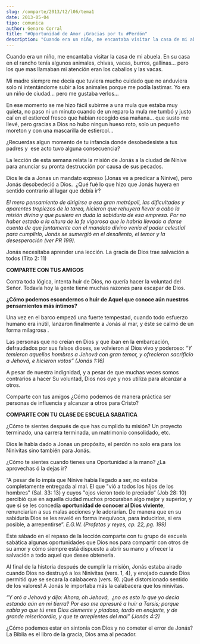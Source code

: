 ```yaml
---
slug: /comparte/2013/t2/l06/tema1
date: 2013-05-04
tipo: comunica
author: Genaro Corral
title: "#Oportunidad de Amor ¡Gracias por tu #Perdón"
description: "Cuando era un niño, me encantaba visitar la casa de mi abuela. En su casa en el  rancho tenía algunos animales, chivas, vacas, burros, gallinas… pero los que  mas llamaban mi atención eran los caballos y las vacas. Mi madre siempre me  decía que tuviera mucho cuidado que no an..."
---
```


Cuando era un niño, me encantaba visitar la casa de mi abuela. En su casa en el rancho tenía algunos animales, chivas, vacas, burros, gallinas… pero los que mas llamaban mi atención eran los caballos y las vacas.

Mi madre siempre me decía que tuviera mucho cuidado que no anduviera solo ni intentándome subir a los animales porque me podía lastimar. Yo era un niño de ciudad… pero me gustaba verlos…

En ese momento se me hizo fácil subirme a una mula que estaba muy quieta, no paso ni un minuto cuando de un reparo la mula me tumbó y justo caí en el estiercol fresco que habían recogido esa mañana… que susto me llevé, pero gracias a Dios no hubo ningun hueso roto, solo un pequeño moreton y con una mascarilla de estiercol…

¿Recuerdas algun momento de tu infancia donde desobedesiste a tus padres y  ese acto tuvo alguna consecuencia?

La lección de esta semana relata la misión de Jonás a la ciudad de Nínive para anunciar su pronta destrucción por causa de sus pecados.

Dios le da a Jonas un mandato expreso (Jonas ve a predicar a Ninive), pero Jonás desobedeció a Dios.  ¿Qué fué lo que hizo que Jonás huyera en sentido contrario al lugar que debía ir?

_El mero pensamiento de dirigirse a esa gran metrópoli, las dificultades y aparentes tropiezos de la tarea, hicieron que rehuyera llevar a cabo la misión divina y que pusiera en duda la sabiduría de esa empresa. Por no haber estado a la altura de la fe vigorosa que lo habría llevado a darse cuenta de que juntamente con el mandato divino venía el poder celestial para cumplirlo, Jonás se sumergió en el desaliento, el temor y la desesperación (ver PR 199)._

Jonás necesitaba aprender una lección. La gracia de Dios trae salvación a todos (Tito 2: 11)

**COMPARTE CON TUS AMIGOS**

Contra toda lógica, intenta huir de Dios, no quería hacer la voluntad del Señor. Todavía hoy la gente tiene muchas razones para escapar de Dios.

**¿Cómo podemos escondernos o huir de Aquel que conoce aún nuestros pensamientos más íntimos?**

Una vez en el barco empezó una fuerte tempestad, cuando todo esfuerzo humano era inútil, lanzaron finalmente a Jonás al mar, y éste se calmó de un forma milagrosa .

Las personas que no creían en Dios y que iban en la embarcación, defraudados por sus falsos dioses, se volvieron al Dios vivo y poderoso: _“Y temieron aquellos hombres a Jehová con gran temor, y ofrecieron sacrificio a Jehová, e hicieron votos” (Jonás 1:16)_

A pesar de nuestra indignidad, y a pesar de que muchas veces somos contrarios a hacer Su voluntad, Dios nos oye y nos utiliza para alcanzar a otros.

Comparte con tus amigos ¿Cómo podemos de manera práctica ser personas de influencia y alcanzar a otros para Cristo?

**COMPARTE CON TU CLASE DE ESCUELA SABATICA**

¿Cómo te sientes después de que has cumplido tu misión? Un proyecto terminado, una carrera terminada, un matrimonio consolidado, etc.

Dios le había dado a Jonas un propósito, el perdón no solo era para los Ninivitas sino también para Jonás.

¿Cómo te sientes cuando tienes una Oportunidad a la mano? ¿La aprovechas ó la dejas ir?

“A pesar de lo impía que Nínive había llegado a ser, no estaba completamente entregada al mal. El que "vió a todos los hijos de los hombres" (Sal. 33: 13) y cuyos "ojos vieron todo lo preciado“ (Job 28: 10) percibió que en aquella ciudad muchos procuraban algo mejor y superior, y que si se les concedía **oportunidad de conocer al Dios viviente**, renunciarían a sus malas acciones y le adorarían. De manera que en su sabiduría Dios se les reveló en forma inequívoca, para inducirlos, si era posible, a arrepentirse”. _E.G.W. (Profetas y reyes, cp. 22, pg. 199)_

Este sábado en el repaso de la lección comparte con tu grupo de escuela sabática algunas oportunidades que Dios nos para compartir con otros de su amor y cómo siempre está dispuesto a abrir su mano y ofrecer la salvación a todo aquel que desee obtenerla.

Al final de la historia después de cumplir la misión, Jonás estaba airado cuando Dios no destruyó a los Ninivitas (vers. 1, 4), y enojado cuando Dios permitió que se secara la calabacera (vers. 9). ¡Qué distorsionado sentido de los valores! A Jonás le importaba más la calabacera que los ninivitas.

_“Y oró a Jehová y dijo: Ahora, oh Jehová,  ¿no es esto lo que yo decía estando aún en mi tierra? Por eso me apresuré a huir a Tarsis; porque sabía yo que tú eres Dios clemente y piadoso, tardo en enojarte, y de grande misericordia, y que te arrepientes del mal” (Jonás 4:2)_

¿Cómo podemos estar en sintonía con Dios y no cometer el error de Jonás? La Biblia es el libro de la gracia, Dios ama al pecador.
